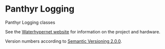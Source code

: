 # Panthyr Logging

Panthyr Logging classes

See the [Waterhypernet website](https://waterhypernet.org/equipment/) for information on the project and hardware.


Version numbers according to [Semantic Versioning 2.0.0](https://semver.org/).
